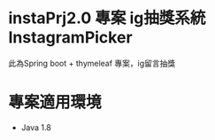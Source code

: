 # instaPrj2.0 專案 ig抽獎系統 InstagramPicker

此為Spring boot + thymeleaf 專案，ig留言抽獎



# 專案適用環境

- Java 1.8 

